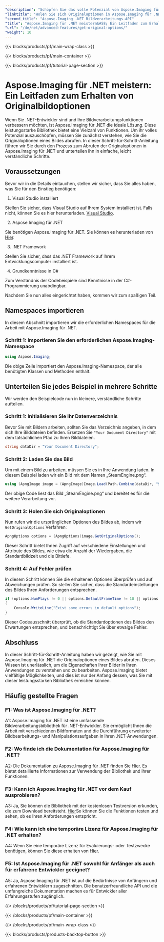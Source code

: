 ```yaml
---
"description": "Schöpfen Sie das volle Potenzial von Aspose.Imaging für .NET mit unserer Schritt-für-Schritt-Anleitung zum Erhalten origineller Optionen. Erfahren Sie, wie Sie mühelos mit Bildern in Ihren .NET-Anwendungen arbeiten."
"linktitle": "Holen Sie sich Originaloptionen in Aspose.Imaging für .NET"
"second_title": "Aspose.Imaging .NET Bildverarbeitungs-API"
"title": "Aspose.Imaging für .NET meistern&#58; Ein Leitfaden zum Erhalten von Originalbildoptionen"
"url": "/de/net/advanced-features/get-original-options/"
"weight": 10
---
```


{{< blocks/products/pf/main-wrap-class >}}

{{< blocks/products/pf/main-container >}}

{{< blocks/products/pf/tutorial-page-section >}}

# Aspose.Imaging für .NET meistern: Ein Leitfaden zum Erhalten von Originalbildoptionen

Wenn Sie .NET-Entwickler sind und Ihre Bildverarbeitungsfunktionen verbessern möchten, ist Aspose.Imaging für .NET die ideale Lösung. Diese leistungsstarke Bibliothek bietet eine Vielzahl von Funktionen. Um ihr volles Potenzial auszuschöpfen, müssen Sie zunächst verstehen, wie Sie die Originaloptionen eines Bildes abrufen. In dieser Schritt-für-Schritt-Anleitung führen wir Sie durch den Prozess zum Abrufen der Originaloptionen in Aspose.Imaging für .NET und unterteilen ihn in einfache, leicht verständliche Schritte.

## Voraussetzungen

Bevor wir in die Details eintauchen, stellen wir sicher, dass Sie alles haben, was Sie für den Einstieg benötigen:

1. Visual Studio installiert

Stellen Sie sicher, dass Visual Studio auf Ihrem System installiert ist. Falls nicht, können Sie es hier herunterladen. [Visual Studio](https://visualstudio.microsoft.com/).

2. Aspose.Imaging für .NET

Sie benötigen Aspose.Imaging für .NET. Sie können es herunterladen von [Hier](https://releases.aspose.com/imaging/net/).

3. .NET Framework

Stellen Sie sicher, dass das .NET Framework auf Ihrem Entwicklungscomputer installiert ist.

4. Grundkenntnisse in C#

Zum Verständnis der Codebeispiele sind Kenntnisse in der C#-Programmierung unabdingbar.

Nachdem Sie nun alles eingerichtet haben, kommen wir zum spaßigen Teil.

## Namespaces importieren

In diesem Abschnitt importieren wir die erforderlichen Namespaces für die Arbeit mit Aspose.Imaging für .NET.

### Schritt 1: Importieren Sie den erforderlichen Aspose.Imaging-Namespace

```csharp
using Aspose.Imaging;
```

Die obige Zeile importiert den Aspose.Imaging-Namespace, der alle benötigten Klassen und Methoden enthält.

## Unterteilen Sie jedes Beispiel in mehrere Schritte

Wir werden den Beispielcode nun in kleinere, verständliche Schritte aufteilen.

### Schritt 1: Initialisieren Sie Ihr Datenverzeichnis

Bevor Sie mit Bildern arbeiten, sollten Sie das Verzeichnis angeben, in dem sich Ihre Bilddateien befinden. Ersetzen Sie `"Your Document Directory"` mit dem tatsächlichen Pfad zu Ihren Bilddateien.

```csharp
string dataDir = "Your Document Directory";
```

### Schritt 2: Laden Sie das Bild

Um mit einem Bild zu arbeiten, müssen Sie es in Ihre Anwendung laden. In diesem Beispiel laden wir ein Bild mit dem Namen „SteamEngine.png“.

```csharp
using (ApngImage image = (ApngImage)Image.Load(Path.Combine(dataDir, "SteamEngine.png")))
```

Der obige Code liest das Bild „SteamEngine.png“ und bereitet es für die weitere Verarbeitung vor.

### Schritt 3: Holen Sie sich Originaloptionen

Nun rufen wir die ursprünglichen Optionen des Bildes ab, indem wir `GetOriginalOptions` Verfahren:

```csharp
ApngOptions options = (ApngOptions)image.GetOriginalOptions();
```

Dieser Schritt bietet Ihnen Zugriff auf verschiedene Einstellungen und Attribute des Bildes, wie etwa die Anzahl der Wiedergaben, die Standardbildzeit und die Bittiefe.

### Schritt 4: Auf Fehler prüfen

In diesem Schritt können Sie die erhaltenen Optionen überprüfen und auf Abweichungen prüfen. So stellen Sie sicher, dass die Standardeinstellungen des Bildes Ihren Anforderungen entsprechen.

```csharp
if (options.NumPlays != 0 || options.DefaultFrameTime != 10 || options.BitDepth != 8)
{
    Console.WriteLine("Exist some errors in default options");
}
```

Dieser Codeausschnitt überprüft, ob die Standardoptionen des Bildes den Erwartungen entsprechen, und benachrichtigt Sie über etwaige Fehler.

## Abschluss

In dieser Schritt-für-Schritt-Anleitung haben wir gezeigt, wie Sie mit Aspose.Imaging für .NET die Originaloptionen eines Bildes abrufen. Dieses Wissen ist unerlässlich, um die Eigenschaften Ihrer Bilder in Ihren Anwendungen zu verstehen und zu bearbeiten. Aspose.Imaging bietet vielfältige Möglichkeiten, und dies ist nur der Anfang dessen, was Sie mit dieser leistungsstarken Bibliothek erreichen können.

## Häufig gestellte Fragen

### F1: Was ist Aspose.Imaging für .NET?

A1: Aspose.Imaging für .NET ist eine umfassende Bildverarbeitungsbibliothek für .NET-Entwickler. Sie ermöglicht Ihnen die Arbeit mit verschiedenen Bildformaten und die Durchführung erweiterter Bildbearbeitungs- und Manipulationsaufgaben in Ihren .NET-Anwendungen.

### F2: Wo finde ich die Dokumentation für Aspose.Imaging für .NET?

A2: Die Dokumentation zu Aspose.Imaging für .NET finden Sie [Hier](https://reference.aspose.com/imaging/net/). Es bietet detaillierte Informationen zur Verwendung der Bibliothek und ihrer Funktionen.

### F3: Kann ich Aspose.Imaging für .NET vor dem Kauf ausprobieren?

A3: Ja, Sie können die Bibliothek mit der kostenlosen Testversion erkunden, die zum Download bereitsteht. [Hier](https://releases.aspose.com/)So können Sie die Funktionen testen und sehen, ob es Ihren Anforderungen entspricht.

### F4: Wie kann ich eine temporäre Lizenz für Aspose.Imaging für .NET erhalten?

A4: Wenn Sie eine temporäre Lizenz für Evaluierungs- oder Testzwecke benötigen, können Sie diese erhalten von [Hier](https://purchase.aspose.com/temporary-license/).

### F5: Ist Aspose.Imaging für .NET sowohl für Anfänger als auch für erfahrene Entwickler geeignet?

A5: Ja, Aspose.Imaging für .NET ist auf die Bedürfnisse von Anfängern und erfahrenen Entwicklern zugeschnitten. Die benutzerfreundliche API und die umfangreiche Dokumentation machen es für Entwickler aller Erfahrungsstufen zugänglich.

{{< /blocks/products/pf/tutorial-page-section >}}

{{< /blocks/products/pf/main-container >}}

{{< /blocks/products/pf/main-wrap-class >}}

{{< blocks/products/products-backtop-button >}}